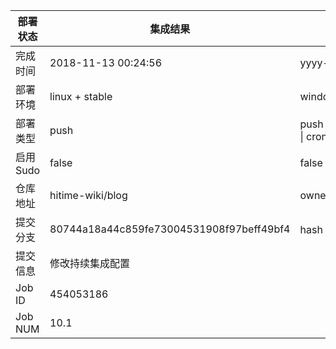部署状态 | 集成结果 | 参考值
---|---|---
完成时间 | 2018-11-13 00:24:56 | yyyy-mm-dd hh:mm:ss
部署环境 | linux + stable | window \| linux + stable
部署类型 | push | push \| pull_request \| api \| cron
启用Sudo | false | false \| true
仓库地址 | hitime-wiki/blog | owner_name/repo_name
提交分支 | 80744a18a44c859fe73004531908f97beff49bf4 | hash 16位
提交信息 | 修改持续集成配置 |
Job ID   | 454053186 |
Job NUM  | 10.1 |
